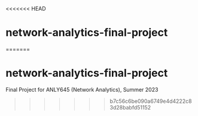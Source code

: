 <<<<<<< HEAD
# network-analytics-final-project
=======
# network-analytics-final-project
Final Project for ANLY645 (Network Analytics), Summer 2023
>>>>>>> b7c56c6be090a6749e4d4222c83d28babfd51152
